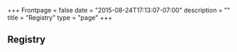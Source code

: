+++
Frontpage = false
date = "2015-08-24T17:13:07-07:00"
description = ""
title = "Registry"
type = "page"
+++

## Registry

